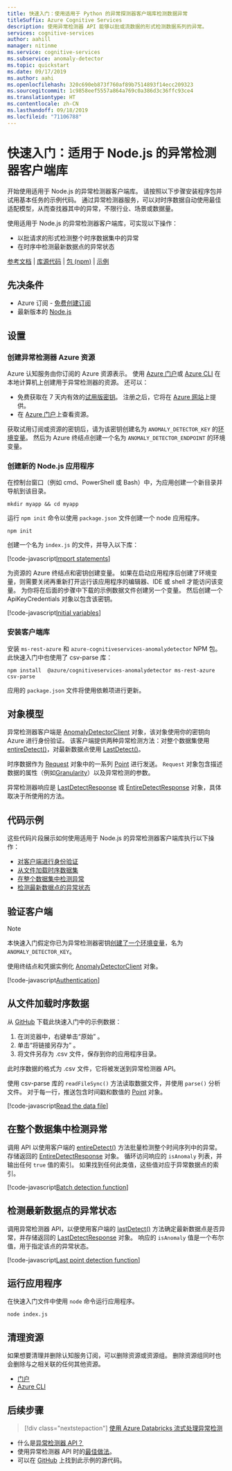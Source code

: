 ```yaml
---
title: 快速入门：使用适用于 Python 的异常探测器客户端库检测数据异常
titleSuffix: Azure Cognitive Services
description: 使用异常检测器 API 能够以批或流数据的形式检测数据系列的异常。
services: cognitive-services
author: aahill
manager: nitinme
ms.service: cognitive-services
ms.subservice: anomaly-detector
ms.topic: quickstart
ms.date: 09/17/2019
ms.author: aahi
ms.openlocfilehash: 320c690eb873f760af89b7514893f14ecc209323
ms.sourcegitcommit: 1c9858eef5557a864a769c0a386d3c36ffc93ce4
ms.translationtype: HT
ms.contentlocale: zh-CN
ms.lasthandoff: 09/18/2019
ms.locfileid: "71106788"
---
```

# <a name="quickstart-anomaly-detector-client-library-for-nodejs"></a>快速入门：适用于 Node.js 的异常检测器客户端库

开始使用适用于 Node.js 的异常检测器客户端库。 请按照以下步骤安装程序包并试用基本任务的示例代码。 通过异常检测器服务，可以对时序数据自动使用最佳适配模型，从而查找器其中的异常，不限行业、场景或数据量。

使用适用于 Node.js 的异常检测器客户端库，可实现以下操作：

* 以批请求的形式检测整个时序数据集中的异常
* 在时序中检测最新数据点的异常状态

[参考文档](https://docs.microsoft.com/javascript/api/@azure/cognitiveservices-anomalydetector/?view=azure-node-latest) | [库源代码](https://github.com/Azure/azure-sdk-for-net/tree/master/sdk/cognitiveservices/AnomalyDetector) | [包 (npm)](https://www.npmjs.com/package/@azure/cognitiveservices-anomalydetector) | [示例](https://github.com/Azure-Samples/anomalydetector)

## <a name="prerequisites"></a>先决条件

* Azure 订阅 - [免费创建订阅](https://azure.microsoft.com/free/)
* 最新版本的 [Node.js](https://nodejs.org/)

## <a name="setting-up"></a>设置

### <a name="create-an-anomaly-detector-azure-resource"></a>创建异常检测器 Azure 资源

Azure 认知服务由你订阅的 Azure 资源表示。 使用 [Azure 门户](https://docs.microsoft.com/azure/cognitive-services/cognitive-services-apis-create-account)或 [Azure CLI](https://docs.microsoft.com/azure/cognitive-services/cognitive-services-apis-create-account-cli) 在本地计算机上创建用于异常检测器的资源。 还可以：

* 免费获取在 7 天内有效的[试用版密钥](https://azure.microsoft.com/try/cognitive-services/#decision)。 注册之后，它将在 [Azure 网站](https://azure.microsoft.com/try/cognitive-services/my-apis/)上提供。  
* 在 [Azure 门户](https://portal.azure.com/)上查看资源。

获取试用订阅或资源的密钥后，请为该密钥创建名为 `ANOMALY_DETECTOR_KEY` 的[环境变量](https://docs.microsoft.com/azure/cognitive-services/cognitive-services-apis-create-account#configure-an-environment-variable-for-authentication)。 然后为 Azure 终结点创建一个名为 `ANOMALY_DETECTOR_ENDPOINT` 的环境变量。
 
### <a name="create-a-new-nodejs-application"></a>创建新的 Node.js 应用程序

在控制台窗口（例如 cmd、PowerShell 或 Bash）中，为应用创建一个新目录并导航到该目录。 

```console
mkdir myapp && cd myapp
```

运行 `npm init` 命令以使用 `package.json` 文件创建一个 node 应用程序。 

```console
npm init
```

创建一个名为 `index.js` 的文件，并导入以下库：

[!code-javascript[Import statements](~/cognitive-services-quickstart-code/javascript/AnomalyDetector/anomaly_detector_quickstart.js?name=imports)]

为资源的 Azure 终结点和密钥创建变量。 如果在启动应用程序后创建了环境变量，则需要关闭再重新打开运行该应用程序的编辑器、IDE 或 shell 才能访问该变量。 为你将在后面的步骤中下载的示例数据文件创建另一个变量。 然后创建一个 ApiKeyCredentials 对象以包含该密钥。

[!code-javascript[Initial variables](~/cognitive-services-quickstart-code/javascript/AnomalyDetector/anomaly_detector_quickstart.js?name=vars)]

### <a name="install-the-client-library"></a>安装客户端库

安装 `ms-rest-azure` 和 `azure-cognitiveservices-anomalydetector` NPM 包。 此快速入门中也使用了 csv-parse 库：

```console
npm install  @azure/cognitiveservices-anomalydetector ms-rest-azure csv-parse
```

应用的 `package.json` 文件将使用依赖项进行更新。

## <a name="object-model"></a>对象模型

异常检测器客户端是 [AnomalyDetectorClient](https://docs.microsoft.com/javascript/api/@azure/cognitiveservices-anomalydetector/anomalydetectorclient?view=azure-node-latest) 对象，该对象使用你的密钥向 Azure 进行身份验证。 该客户端提供两种异常检测方法：对整个数据集使用 [entireDetect()](https://docs.microsoft.com/javascript/api/@azure/cognitiveservices-anomalydetector/anomalydetectorclient?view=azure-node-latest#entiredetect-request--servicecallback-entiredetectresponse--)，对最新数据点使用 [LastDetect()](https://docs.microsoft.com/javascript/api/@azure/cognitiveservices-anomalydetector/anomalydetectorclient?view=azure-node-latest#lastdetect-request--msrest-requestoptionsbase-)。 

时序数据作为 [Request](https://docs.microsoft.com/javascript/api/@azure/cognitiveservices-anomalydetector/request?view=azure-node-latest) 对象中的一系列 [Point](https://docs.microsoft.com/javascript/api/@azure/cognitiveservices-anomalydetector/point?view=azure-node-latest) 进行发送。 `Request` 对象包含描述数据的属性（例如[Granularity](https://docs.microsoft.com/javascript/api/@azure/cognitiveservices-anomalydetector/request?view=azure-node-latest#granularity)）以及异常检测的参数。 

异常检测器响应是 [LastDetectResponse](https://docs.microsoft.com/javascript/api/@azure/cognitiveservices-anomalydetector/lastdetectresponse?view=azure-node-latest) 或 [EntireDetectResponse](https://docs.microsoft.com/javascript/api/@azure/cognitiveservices-anomalydetector/entiredetectresponse?view=azure-node-latest) 对象，具体取决于所使用的方法。 

## <a name="code-examples"></a>代码示例 

这些代码片段展示如何使用适用于 Node.js 的异常检测器客户端库执行以下操作：

* [对客户端进行身份验证](#authenticate-the-client)
* [从文件加载时序数据集](#load-time-series-data-from-a-file)
* [在整个数据集中检测异常](#detect-anomalies-in-the-entire-data-set) 
* [检测最新数据点的异常状态](#detect-the-anomaly-status-of-the-latest-data-point)

## <a name="authenticate-the-client"></a>验证客户端

> [!NOTE]
> 本快速入门假定你已为异常检测器密钥[创建了一个环境变量](https://docs.microsoft.com/azure/cognitive-services/cognitive-services-apis-create-account#configure-an-environment-variable-for-authentication)，名为 `ANOMALY_DETECTOR_KEY`。

使用终结点和凭据实例化 [AnomalyDetectorClient](https://docs.microsoft.com/javascript/api/@azure/cognitiveservices-anomalydetector/anomalydetectorclient?view=azure-node-latest) 对象。

[!code-javascript[Authentication](~/cognitive-services-quickstart-code/javascript/AnomalyDetector/anomaly_detector_quickstart.js?name=authentication)]

## <a name="load-time-series-data-from-a-file"></a>从文件加载时序数据

从 [GitHub](https://github.com/Azure-Samples/cognitive-services-quickstart-code/blob/master/javascript/AnomalyDetector/request-data.csv) 下载此快速入门中的示例数据：
1. 在浏览器中，右键单击“原始”  。
2. 单击“将链接另存为”  。
3. 将文件另存为 .csv 文件，保存到你的应用程序目录。

此时序数据的格式为 .csv 文件，它将被发送到异常检测器 API。

使用 csv-parse 库的 `readFileSync()` 方法读取数据文件，并使用 `parse()` 分析文件。 对于每一行，推送包含时间戳和数值的 [Point](https://docs.microsoft.com/javascript/api/@azure/cognitiveservices-anomalydetector/point?view=azure-node-latest) 对象。

[!code-javascript[Read the data file](~/cognitive-services-quickstart-code/javascript/AnomalyDetector/anomaly_detector_quickstart.js?name=readFile)]

## <a name="detect-anomalies-in-the-entire-data-set"></a>在整个数据集中检测异常 

调用 API 以使用客户端的 [entireDetect()](https://docs.microsoft.com/javascript/api/@azure/cognitiveservices-anomalydetector/anomalydetectorclient?view=azure-node-latest#entiredetect-request--msrest-requestoptionsbase-) 方法批量检测整个时间序列中的异常。 存储返回的 [EntireDetectResponse](https://docs.microsoft.com/javascript/api/@azure/cognitiveservices-anomalydetector/entiredetectresponse?view=azure-node-latest) 对象。 循环访问响应的 `isAnomaly` 列表，并输出任何 `true` 值的索引。 如果找到任何此类值，这些值对应于异常数据点的索引。

[!code-javascript[Batch detection function](~/cognitive-services-quickstart-code/javascript/AnomalyDetector/anomaly_detector_quickstart.js?name=batchCall)]

## <a name="detect-the-anomaly-status-of-the-latest-data-point"></a>检测最新数据点的异常状态

调用异常检测器 API，以便使用客户端的 [lastDetect()](https://docs.microsoft.com/javascript/api/@azure/cognitiveservices-anomalydetector/anomalydetectorclient?view=azure-node-latest#lastdetect-request--msrest-requestoptionsbase-) 方法确定最新数据点是否异常，并存储返回的 [LastDetectResponse](https://docs.microsoft.com/javascript/api/@azure/cognitiveservices-anomalydetector/lastdetectresponse?view=azure-node-latest) 对象。 响应的 `isAnomaly` 值是一个布尔值，用于指定该点的异常状态。  

[!code-javascript[Last point detection function](~/cognitive-services-quickstart-code/javascript/AnomalyDetector/anomaly_detector_quickstart.js?name=lastDetection)]

## <a name="run-the-application"></a>运行应用程序

在快速入门文件中使用 `node` 命令运行应用程序。

```console
node index.js
```

## <a name="clean-up-resources"></a>清理资源

如果想要清理并删除认知服务订阅，可以删除资源或资源组。 删除资源组同时也会删除与之相关联的任何其他资源。

* [门户](../../cognitive-services-apis-create-account.md#clean-up-resources)
* [Azure CLI](../../cognitive-services-apis-create-account-cli.md#clean-up-resources)

## <a name="next-steps"></a>后续步骤

> [!div class="nextstepaction"]
>[使用 Azure Databricks 流式处理异常检测](../tutorials/anomaly-detection-streaming-databricks.md)

* 什么是[异常检测器 API？](../overview.md)
* 使用异常检测器 API 时的[最佳做法](../concepts/anomaly-detection-best-practices.md)。
* 可以在 [GitHub](https://github.com/Azure-Samples/AnomalyDetector/blob/master/quickstarts/sdk/csharp-sdk-sample.cs) 上找到此示例的源代码。
